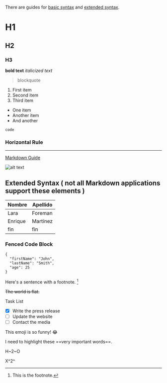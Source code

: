 There are guides for [basic syntax](https://www.markdownguide.org/basic-syntax) and [extended syntax](https://www.markdownguide.org/extended-syntax).

# H1
## H2
### H3

**bold text**
*italicized text*
> blockquote

1. First item
2. Second item
3. Third item

- One item
- Another item
- And another 

`code`

### Horizontal Rule
---

[Markdown Guide](https://www.markdownguide.org)

![alt text](https://www.markdownguide.org/assets/images/tux.png)

## Extended Syntax ( not all Markdown applications support these elements )

| Nombre | Apellido |
| ----------- | ----------- |
| Lara | Foreman |
| Enrique | Martínez |
|fin|fin|

### Fenced Code Block
```
{
  "firstName": "John",
  "lastName": "Smith",
  "age": 25
}
```

Here's a sentence with a footnote. [^1]

[^1]: This is the footnote.

~~The world is flat.~~

Task List
- [x] Write the press release
- [ ] Update the website
- [ ] Contact the media

This emoji is so funny! :joy:

I need to highlight these ==very important words==.

H~2~O

X^2^
